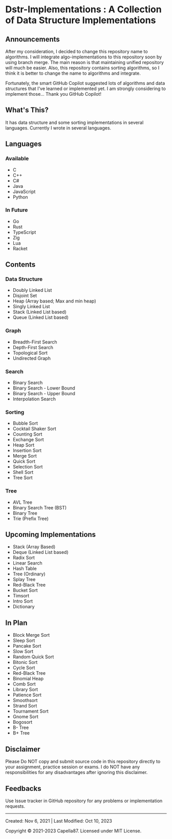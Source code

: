 # Dstr-Implementations : A Collection of Data Structure Implementations

## Announcements

After my consideration, I decided to change this repository name to algorithms. I will integrate algo-implementations to this repository soon by using branch merge. The main reason is that maintaining unified repository will much be easier. Also, this repository contains sorting algorithms, so I think it is better to change the name to algorithms and integrate.

Fortunately, the smart GitHub Copilot suggested lots of algorithms and data structures that I've learned or implemented yet. I am strongly considering to implement those... Thank you GitHub Copilot!

## What's This?

It has data structure and some sorting implementations in several languages. Currently I wrote in several languages.

## Languages

### Available

* C
* C++
* C#
* Java
* JavaScript
* Python

### In Future

* Go
* Rust
* TypeScript
* Zig
* Lua
* Racket

## Contents

### Data Structure

* Doubly Linked List
* Disjoint Set
* Heap (Array based; Max and min heap)
* Singly Linked List
* Stack (Linked List based)
* Queue (Linked List based)

### Graph

* Breadth-First Search
* Depth-First Search
* Topological Sort
* Undirected Graph

### Search

* Binary Search
* Binary Search - Lower Bound
* Binary Search - Upper Bound
* Interpolation Search

### Sorting

* Bubble Sort
* Cocktail Shaker Sort
* Counting Sort
* Exchange Sort
* Heap Sort
* Insertion Sort
* Merge Sort
* Quick Sort
* Selection Sort
* Shell Sort
* Tree Sort

### Tree

* AVL Tree
* Binary Search Tree (BST)
* Binary Tree
* Trie (Prefix Tree)


## Upcoming Implementations

* Stack (Array Based)
* Deque (Linked List based)
* Radix Sort
* Linear Search
* Hash Table
* Tree (Ordinary)
* Splay Tree
* Red-Black Tree
* Bucket Sort
* Timsort
* Intro Sort
* Dictionary

## In Plan

* Block Merge Sort
* Sleep Sort
* Pancake Sort
* Slow Sort
* Random Quick Sort
* Bitonic Sort
* Cycle Sort
* Red-Black Tree
* Binomial Heap
* Comb Sort
* Library Sort
* Patience Sort
* Smoothsort
* Strand Sort
* Tournament Sort
* Gnome Sort
* Bogosort
* B- Tree
* B+ Tree

## Disclaimer

Please Do NOT copy and submit source code in this repository directly to your assignment, practice session or exams. I do NOT have any responsibilities for any disadvantages after ignoring this disclaimer.

## Feedbacks

Use Issue tracker in GitHub repository for any problems or implementation requests.

---

Created: Nov 6, 2021 | Last Modified: Oct 10, 2023

Copyright © 2021-2023 Capella87. Licensed under MIT License.
